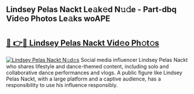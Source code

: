 ## Lindsey Pelas Nackt Le𝚊k𝚎d N𝚞𝚍e - Part-dbq Vid𝚎o Photos Le𝚊ks woAPE

# <h2><a href="http://fb1kq8.evod.top/?m=Lindsey+Pelas+Nackt">🔗 👉🔴 Lindsey Pelas Nackt Vid𝚎o Ph𝚘t𝚘s</a></h2>

[![Lindsey Pelas Nackt N𝚞d𝚎s](https://i.imgur.com/8V9OHl7.gif)](http://fb1kq8.evod.top/?m=Lindsey+Pelas+Nackt)
Social media influencer Lindsey Pelas Nackt who shares lifestyle and dance-themed content, including solo and collaborative dance performances and vlogs. A public figure like Lindsey Pelas Nackt, with a large platform and a captive audience, has a responsibility to use his influence responsibly. 

